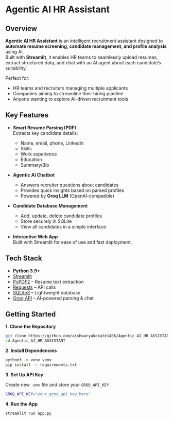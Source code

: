 # Agentic AI HR Assistant

## Overview

**Agentic AI HR Assistant** is an intelligent recruitment assistant designed to **automate resume screening, candidate management, and profile analysis** using AI.  
Built with **Streamlit**, it enables HR teams to seamlessly upload resumes, extract structured data, and chat with an AI agent about each candidate’s suitability.

Perfect for:
- HR teams and recruiters managing multiple applicants
- Companies aiming to streamline their hiring pipeline
- Anyone wanting to explore AI-driven recruitment tools


## Key Features

- **Smart Resume Parsing (PDF)**  
  Extracts key candidate details:
  - Name, email, phone, LinkedIn
  - Skills
  - Work experience
  - Education
  - Summary/Bio

- **Agentic AI Chatbot**  
  - Answers recruiter questions about candidates
  - Provides quick insights based on parsed profiles
  - Powered by **Groq LLM** (OpenAI-compatible)

- **Candidate Database Management**  
  - Add, update, delete candidate profiles
  - Store securely in SQLite
  - View all candidates in a simple interface

- **Interactive Web App**  
  Built with Streamlit for ease of use and fast deployment.


## Tech Stack

- **Python 3.9+**
- [Streamlit](https://streamlit.io/)
- [PyPDF2](https://pypi.org/project/PyPDF2/) – Resume text extraction
- [Requests](https://pypi.org/project/requests/) – API calls
- [SQLite3](https://docs.python.org/3/library/sqlite3.html) – Lightweight database
- [Groq API](https://groq.com/) – AI-powered parsing & chat


## Getting Started

**1. Clone the Repository**
```bash
git clone https://github.com/aishwaryakokate1406/Agentic_AI_HR_ASSISTANT.git
cd Agentic_AI_HR_ASSISTANT
```

**2. Install Dependencies**
```bash
python3 -m venv venv
pip install -r requirements.txt
```

**3. Set Up API Key**  

Create new `.env` file and store your `GROQ_API_KEY`
```bash
GROQ_API_KEY="your_groq_api_key_here"
```

**4. Run the App**
```bash
streamlit run app.py
```



